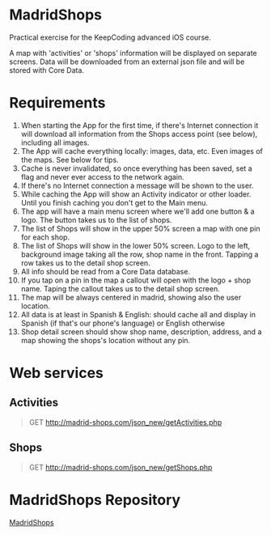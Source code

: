 # MadridShops

Practical exercise for the KeepCoding advanced iOS course.

A map with 'activities' or 'shops' information will be displayed on separate screens. Data will be downloaded from an external json file and will be stored with Core Data.


# Requirements

1. When starting the App for the first time, if there's Internet connection it will download all information from the Shops access point (see below), including all images.
2. The App will cache everything locally: images, data, etc. Even images of the maps. See below for tips.
3. Cache is never invalidated, so once everything has been saved, set a flag and never ever access to the network again.
4. If there's no Internet connection a message will be shown to the user.
5. While caching the App will show an Activity indicator or other loader. Until you finish caching you don't get to the Main menu.
6. The app will have a main menu screen where we'll add one button & a logo. The button takes us to the list of shops.
7. The list of Shops will show in the upper 50% screen a map with one pin for each shop.
8. The list of Shops will show in the lower 50% screen. Logo to the left, background image taking all the row, shop name in the front. Tapping a row takes us to the detail shop screen.
9. All info should be read from a Core Data database.
10. If you tap on a pin in the map a callout will open with the logo + shop name. Taping the callout takes us to the detail shop screen.
11. The map will be always centered in madrid, showing also the user location.
12. All data is at least in Spanish & English: should cache all and display in Spanish (if that's our phone's language) or English otherwise
13. Shop detail screen should show shop name, description, address, and a map showing the shops's location without any pin.


# Web services

## Activities

> GET http://madrid-shops.com/json_new/getActivities.php

## Shops

> GET http://madrid-shops.com/json_new/getShops.php


# MadridShops Repository

[MadridShops](https://github.com/TheHandyOwl/MadridShops "MadridShops")
